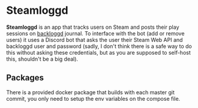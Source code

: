 # Steamloggd	

**Steamloggd** is an app that tracks users on Steam and posts their play sessions on [backloggd](https://www.backloggd.com/) journal.
To interface with the bot (add or remove users) it uses a Discord bot that asks the user their Steam Web API and backloggd user and password (sadly, I don't think there is a safe way to do this without asking these credentials, but as you are supposed to self-host this, shouldn't be a big deal).  

## Packages
There is a provided docker package that builds with each master git commit, you only need to setup the env variables on the compose file.
